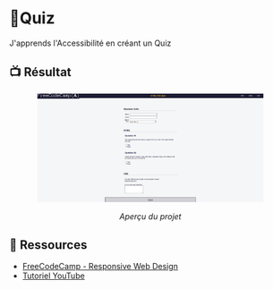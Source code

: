 # 📝Quiz
J'apprends l'Accessibilité en créant un Quiz

## 📺 Résultat
<div align="center">
  <img src="Output.png" alt="Aperçu du projet" width="80%">
  <p><em> Aperçu du projet</em></p>
</div>

## 🔗 Ressources  
- [FreeCodeCamp - Responsive Web Design](https://www.freecodecamp.org/learn/2022/responsive-web-design/learn-accessibility-by-building-a-quiz/step-1)
- [Tutoriel YouTube](https://youtu.be/u3CzkQnOVUE)

